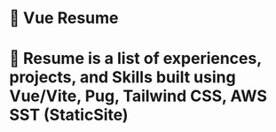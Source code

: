 # 🚀 Vue Resume

# 📝 Resume is a list of experiences, projects, and Skills built using Vue/Vite, Pug, Tailwind CSS, AWS SST (StaticSite)